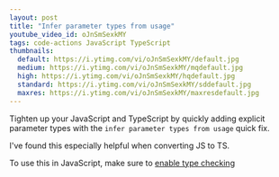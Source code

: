```yaml
---
layout: post
title: "Infer parameter types from usage"
youtube_video_id: oJnSmSexkMY
tags: code-actions JavaScript TypeScript
thumbnails:
  default: https://i.ytimg.com/vi/oJnSmSexkMY/default.jpg
  medium: https://i.ytimg.com/vi/oJnSmSexkMY/mqdefault.jpg
  high: https://i.ytimg.com/vi/oJnSmSexkMY/hqdefault.jpg
  standard: https://i.ytimg.com/vi/oJnSmSexkMY/sddefault.jpg
  maxres: https://i.ytimg.com/vi/oJnSmSexkMY/maxresdefault.jpg
---
```


Tighten up your JavaScript and TypeScript by quickly adding explicit parameter types with the `infer parameter types from usage` quick fix.

I've found this especially helpful when converting JS to TS.

To use this in JavaScript, make sure to [enable type checking](https://code.visualstudio.com/Docs/languages/javascript#_type-checking)